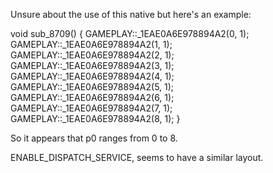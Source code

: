 Unsure about the use of this native but here's an example:

void sub_8709() {
    GAMEPLAY::_1EAE0A6E978894A2(0, 1);
    GAMEPLAY::_1EAE0A6E978894A2(1, 1);
    GAMEPLAY::_1EAE0A6E978894A2(2, 1);
    GAMEPLAY::_1EAE0A6E978894A2(3, 1);
    GAMEPLAY::_1EAE0A6E978894A2(4, 1);
    GAMEPLAY::_1EAE0A6E978894A2(5, 1);
    GAMEPLAY::_1EAE0A6E978894A2(6, 1);
    GAMEPLAY::_1EAE0A6E978894A2(7, 1);
    GAMEPLAY::_1EAE0A6E978894A2(8, 1);
}

So it appears that p0 ranges from 0 to 8.

ENABLE_DISPATCH_SERVICE, seems to have a similar layout.